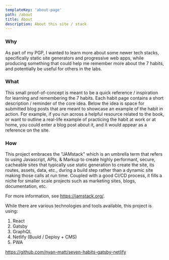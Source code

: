 ```yaml
---
templateKey: 'about-page'
path: /about
title: About
description: About this site / stack
---
```

### Why
As part of my PGP, I wanted to learn more about some newer tech stacks, specifically static site generators and progressive web apps, while producing something that could help me remember more about the 7 habits, and potentially be useful for others in the labs.

### What
This small proof-of-concept is meant to be a quick reference / inspiration for learning and remembering the 7 habits. Each habit page contains a short description / reminder of the core idea. Below the idea is space for submitted blog posts that are meant to showcase an example of the habit in action. For example, if you run across a helpful resource related to the book, or want to outline a real-life example of practicing the habit at work or at home, you could enter a blog post about it, and it would appear as a reference on the site.

### How
This project embraces the "JAMstack" which is an umbrella term that refers to using Javascript, APIs, & Markup to create highly performant, secure, cacheable sites that typically use static generation to create the site, its routes, assets, data, etc., during a build step rather than a dynamic site making those calls at run time. Coupled with a good CI/CD process, it fills a niche for smaller scale projects such as marketing sites, blogs, documentation, etc.

For more information, see https://jamstack.org/.

While there are various technologies and tools available, this project is using:
1. React
2. Gatsby 
3. GraphQL
4. Netlify (Buuld / Deploy + CMS) 
5. PWA 

https://github.com/nyan-matt/seven-habits-gatsby-netlify
